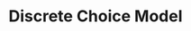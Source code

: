 ---
layout: page-fullwidth
title:  "Discrete Choice Model"
subheadline:  "Tutorials"
teaser: "A list of tutorials for discrete choice model"
breadcrumb: true
categories:
    - Tutorials
permalink: /tutorials/dcm/
header:
    title: PyTrans
    image_fullwidth: unsplash_brooklyn-bridge_header.jpg
---